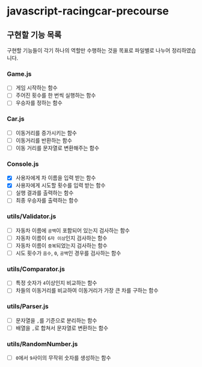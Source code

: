 # javascript-racingcar-precourse

## 구현할 기능 목록

구현할 기능들이 각기 하나의 역할만 수행하는 것을 목표로 파일별로 나누어 정리하였습니다.

### Game.js

- [ ]  게임 시작하는 함수
- [ ]  주어진 횟수를 한 번씩 실행하는 함수
- [ ]  우승자를 정하는 함수

### Car.js

- [ ]  이동거리를 증가시키는 함수
- [ ]  이동거리를 반환하는 함수
- [ ]  이동 거리를 문자열로 변환해주는 함수

### Console.js

- [x]  사용자에게 차 이름을 입력 받는 함수
- [x]  사용자에게 시도할 횟수를 입력 받는 함수
- [ ]  실행 결과를 출력하는 함수
- [ ]  최종 우승자를 출력하는 함수

### utils/Validator.js

- [ ]  자동차 이름에 `공백`이 포함되어 있는지 검사하는 함수
- [ ]  자동차 이름이 `6자 이상`인지 검사하는 함수
- [ ]  자동차 이름이 `중복`되었는지 검사하는 함수
- [ ]  시도 횟수가 `음수`, `0`, `공백`인 경우를 검사하는 함수

### utils/Comparator.js

- [ ]  특정 숫자가 `4`이상인지 비교하는 함수
- [ ]  차들의 이동거리를 비교하여 이동거리가 가장 큰 차를 구하는 함수

### utils/Parser.js

- [ ]  문자열을 `,`를 기준으로 분리하는 함수
- [ ]  배열을 `,`로 합쳐서 문자열로 변환하는 함수

### utils/RandomNumber.js

- [ ]  `0`에서 `9`사이의 무작위 숫자를 생성하는 함수